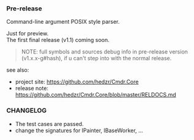### Pre-release

Command-line argument POSIX style parser.

Just for preview.  
The first final release (v1.1) coming soon.


> NOTE: full symbols and sources debug info in pre-release version (v1.x.x-g#hash), if u can't step into with the normal release. 


see also:
 - project site: https://github.com/hedzr/Cmdr.Core
 - release note: https://github.com/hedzr/Cmdr.Core/blob/master/RELDOCS.md

### CHANGELOG

- The test cases are passed.
- change the signatures for IPainter, IBaseWorker, ...













